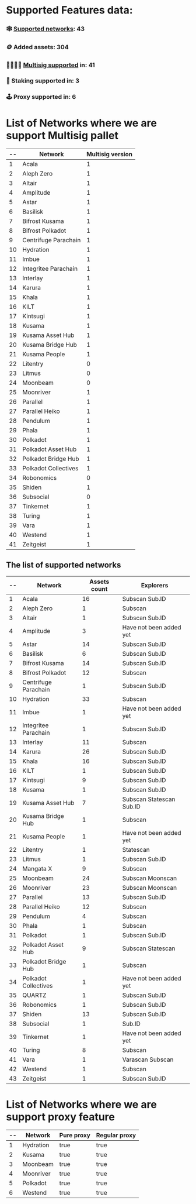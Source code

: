 
# Supported Features data:
### 🕸️ [Supported networks](#supported-network-list): 43
### 🪙 Added assets: 304
### 👨‍👩‍👧‍👦 [Multisig supported](#list-of-networks-where-we-are-support-multisig) in: 41
### 🥞 Staking supported in: 3
### 🕹️ Proxy supported in: 6



# List of Networks where we are support Multisig pallet
| -- | Network | Multisig version |
| -------- | -------- | -------- |
| 1 | Acala | 1 |
| 2 | Aleph Zero | 1 |
| 3 | Altair | 1 |
| 4 | Amplitude | 1 |
| 5 | Astar | 1 |
| 6 | Basilisk | 1 |
| 7 | Bifrost Kusama | 1 |
| 8 | Bifrost Polkadot | 1 |
| 9 | Centrifuge Parachain | 1 |
| 10 | Hydration | 1 |
| 11 | Imbue | 1 |
| 12 | Integritee Parachain | 1 |
| 13 | Interlay | 1 |
| 14 | Karura | 1 |
| 15 | Khala | 1 |
| 16 | KILT | 1 |
| 17 | Kintsugi | 1 |
| 18 | Kusama | 1 |
| 19 | Kusama Asset Hub | 1 |
| 20 | Kusama Bridge Hub | 1 |
| 21 | Kusama People | 1 |
| 22 | Litentry | 0 |
| 23 | Litmus | 0 |
| 24 | Moonbeam | 0 |
| 25 | Moonriver | 1 |
| 26 | Parallel | 1 |
| 27 | Parallel Heiko | 1 |
| 28 | Pendulum | 1 |
| 29 | Phala | 1 |
| 30 | Polkadot | 1 |
| 31 | Polkadot Asset Hub | 1 |
| 32 | Polkadot Bridge Hub | 1 |
| 33 | Polkadot Collectives | 1 |
| 34 | Robonomics | 0 |
| 35 | Shiden | 1 |
| 36 | Subsocial | 0 |
| 37 | Tinkernet | 1 |
| 38 | Turing | 1 |
| 39 | Vara | 1 |
| 40 | Westend | 1 |
| 41 | Zeitgeist | 1 |

## The list of supported networks
| -- | Network | Assets count | Explorers |
| -------- | -------- | -------- | -------- |
| 1 | Acala | 16 | Subscan Sub.ID |
| 2 | Aleph Zero | 1 | Subscan |
| 3 | Altair | 1 | Subscan Sub.ID |
| 4 | Amplitude | 3 | Have not been added yet |
| 5 | Astar | 14 | Subscan Sub.ID |
| 6 | Basilisk | 6 | Subscan Sub.ID |
| 7 | Bifrost Kusama | 14 | Subscan Sub.ID |
| 8 | Bifrost Polkadot | 12 | Subscan |
| 9 | Centrifuge Parachain | 1 | Subscan Sub.ID |
| 10 | Hydration | 33 | Subscan |
| 11 | Imbue | 1 | Have not been added yet |
| 12 | Integritee Parachain | 1 | Subscan Sub.ID |
| 13 | Interlay | 11 | Subscan |
| 14 | Karura | 26 | Subscan Sub.ID |
| 15 | Khala | 16 | Subscan Sub.ID |
| 16 | KILT | 1 | Subscan Sub.ID |
| 17 | Kintsugi | 9 | Subscan Sub.ID |
| 18 | Kusama | 1 | Subscan Sub.ID |
| 19 | Kusama Asset Hub | 7 | Subscan Statescan Sub.ID |
| 20 | Kusama Bridge Hub | 1 | Subscan |
| 21 | Kusama People | 1 | Have not been added yet |
| 22 | Litentry | 1 | Statescan |
| 23 | Litmus | 1 | Subscan Sub.ID |
| 24 | Mangata X | 9 | Subscan |
| 25 | Moonbeam | 24 | Subscan Moonscan |
| 26 | Moonriver | 23 | Subscan Moonscan |
| 27 | Parallel | 13 | Subscan Sub.ID |
| 28 | Parallel Heiko | 12 | Subscan |
| 29 | Pendulum | 4 | Subscan |
| 30 | Phala | 1 | Subscan |
| 31 | Polkadot | 1 | Subscan Sub.ID |
| 32 | Polkadot Asset Hub | 9 | Subscan Statescan |
| 33 | Polkadot Bridge Hub | 1 | Subscan |
| 34 | Polkadot Collectives | 1 | Have not been added yet |
| 35 | QUARTZ | 1 | Subscan Sub.ID |
| 36 | Robonomics | 1 | Subscan Sub.ID |
| 37 | Shiden | 13 | Subscan Sub.ID |
| 38 | Subsocial | 1 | Sub.ID |
| 39 | Tinkernet | 1 | Have not been added yet |
| 40 | Turing | 8 | Subscan |
| 41 | Vara | 1 | Varascan Subscan |
| 42 | Westend | 1 | Subscan |
| 43 | Zeitgeist | 1 | Subscan Sub.ID |

# List of Networks where we are support proxy feature
| -- | Network | Pure proxy | Regular proxy |
| -------- | -------- | -------- | -------- |
| 1 | Hydration | true | true |
| 2 | Kusama | true | true |
| 3 | Moonbeam | true | true |
| 4 | Moonriver | true | true |
| 5 | Polkadot | true | true |
| 6 | Westend | true | true |
